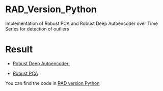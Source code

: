 
# RAD_Version_Python
Implementation of Robust PCA and Robust Deep Autoencoder over Time Series for detection of outliers

Result
==================
 * [Robust Deep Autoencoder:](http://nbviewer.jupyter.org/github/longhorn_ai/blob/master/Daniel_Legorreta/Examples_and_Tests-Autoencoder.ipynb)
 
 
 * [Robust PCA](http://nbviewer.jupyter.org/github//Examples_and_Tests-rPCA.ipynb)


You can find the code in [RAD version Python](https://github.com/dlegor/RAD_Version_Python)


